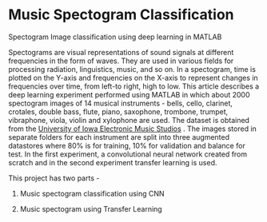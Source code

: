 # Music Spectogram Classification
Spectogram Image classification using deep learning in MATLAB

Spectograms are visual representations of sound signals at different frequencies in the form of waves. They are used in various fields for processing radiation, linguistics, music, and so on. In a spectogram, time is plotted on the Y-axis and frequencies on the X-axis to represent changes in frequencies over time, from left-to right, high to low. This article describes a deep learning experiment performed using MATLAB in which about 2000 spectogram images of 14 musical instruments - bells, cello, clarinet, crotales, double bass, flute, piano, saxophone, trombone, trumpet, vibraphone, viola, violin and xylophone are used. The dataset is obtained from the [University of Iowa Electronic Music Studios](https://theremin.music.uiowa.edu/index.html) . The images stored in separate folders for each instrument are split into three augmented datastores where 80% is for training, 10% for validation and balance for test. In the first experiment, a convolutional neural network created from scratch and in the second experiment transfer learning is used.

This project has two parts -

1. Music spectogram classification using CNN 
 
2. Music spectogram using Transfer Learning
